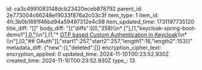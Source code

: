 id: ca3c4991083148dcb23420eceb878792
parent_id: 2e773004c66248ef9033f876a2c03c3f
item_type: 1
item_id: 4fc3b0b1691f46bd94a59497312e4c98
item_updated_time: 1731197735120
title_diff: "[]"
body_diff: "[{\"diffs\":[[0,\"358)\\\n* [\"],[1,\"keycloak-spring-boot-demo1\"],[0,\"](https:\"]],\"start1\":173,\"start2\":173,\"length1\":16,\"length2\":42},{\"diffs\":[[0,\"-demo1)\\\n\"],[1,\"* [OTP based Custom Authentication in Keycloak](https://thyanmol.medium.com/otp-based-custom-authentication-in-keycloak-4eb06d403fdb)\\\n* \\\n\"],[0,\"## OAuth\"]],\"start1\":257,\"start2\":257,\"length1\":16,\"length2\":153}]"
metadata_diff: {"new":{},"deleted":[]}
encryption_cipher_text: 
encryption_applied: 0
updated_time: 2024-11-10T00:23:52.930Z
created_time: 2024-11-10T00:23:52.930Z
type_: 13